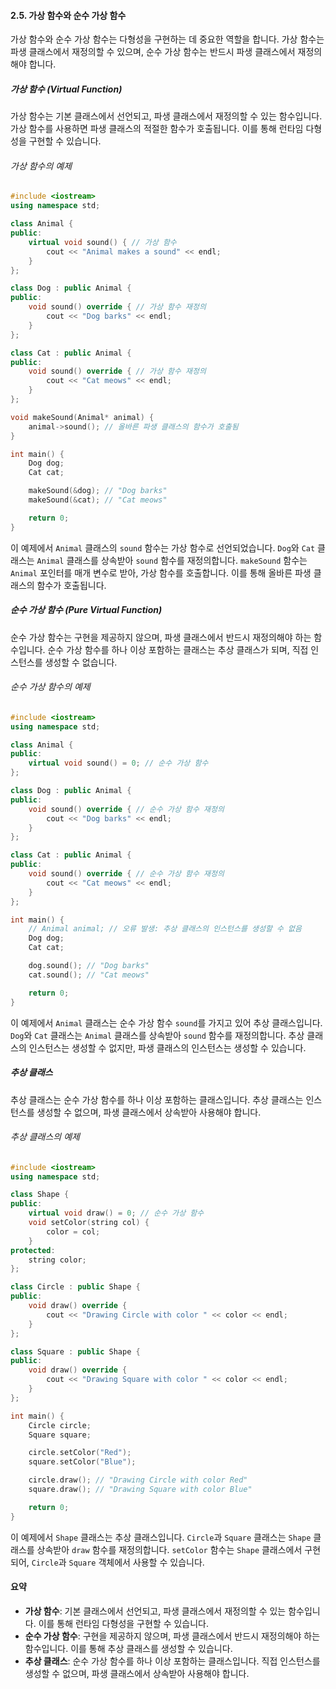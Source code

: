 #### 2.5. 가상 함수와 순수 가상 함수

가상 함수와 순수 가상 함수는 다형성을 구현하는 데 중요한 역할을 합니다. 가상 함수는 파생 클래스에서 재정의할 수 있으며, 순수 가상 함수는 반드시 파생 클래스에서 재정의해야 합니다.

##### 가상 함수 (Virtual Function)

가상 함수는 기본 클래스에서 선언되고, 파생 클래스에서 재정의할 수 있는 함수입니다. 가상 함수를 사용하면 파생 클래스의 적절한 함수가 호출됩니다. 이를 통해 런타임 다형성을 구현할 수 있습니다.

###### 가상 함수의 예제

```cpp
#include <iostream>
using namespace std;

class Animal {
public:
    virtual void sound() { // 가상 함수
        cout << "Animal makes a sound" << endl;
    }
};

class Dog : public Animal {
public:
    void sound() override { // 가상 함수 재정의
        cout << "Dog barks" << endl;
    }
};

class Cat : public Animal {
public:
    void sound() override { // 가상 함수 재정의
        cout << "Cat meows" << endl;
    }
};

void makeSound(Animal* animal) {
    animal->sound(); // 올바른 파생 클래스의 함수가 호출됨
}

int main() {
    Dog dog;
    Cat cat;

    makeSound(&dog); // "Dog barks"
    makeSound(&cat); // "Cat meows"

    return 0;
}
```

이 예제에서 `Animal` 클래스의 `sound` 함수는 가상 함수로 선언되었습니다. `Dog`와 `Cat` 클래스는 `Animal` 클래스를 상속받아 `sound` 함수를 재정의합니다. `makeSound` 함수는 `Animal` 포인터를 매개 변수로 받아, 가상 함수를 호출합니다. 이를 통해 올바른 파생 클래스의 함수가 호출됩니다.

##### 순수 가상 함수 (Pure Virtual Function)

순수 가상 함수는 구현을 제공하지 않으며, 파생 클래스에서 반드시 재정의해야 하는 함수입니다. 순수 가상 함수를 하나 이상 포함하는 클래스는 추상 클래스가 되며, 직접 인스턴스를 생성할 수 없습니다.

###### 순수 가상 함수의 예제

```cpp
#include <iostream>
using namespace std;

class Animal {
public:
    virtual void sound() = 0; // 순수 가상 함수
};

class Dog : public Animal {
public:
    void sound() override { // 순수 가상 함수 재정의
        cout << "Dog barks" << endl;
    }
};

class Cat : public Animal {
public:
    void sound() override { // 순수 가상 함수 재정의
        cout << "Cat meows" << endl;
    }
};

int main() {
    // Animal animal; // 오류 발생: 추상 클래스의 인스턴스를 생성할 수 없음
    Dog dog;
    Cat cat;

    dog.sound(); // "Dog barks"
    cat.sound(); // "Cat meows"

    return 0;
}
```

이 예제에서 `Animal` 클래스는 순수 가상 함수 `sound`를 가지고 있어 추상 클래스입니다. `Dog`와 `Cat` 클래스는 `Animal` 클래스를 상속받아 `sound` 함수를 재정의합니다. 추상 클래스의 인스턴스는 생성할 수 없지만, 파생 클래스의 인스턴스는 생성할 수 있습니다.

##### 추상 클래스

추상 클래스는 순수 가상 함수를 하나 이상 포함하는 클래스입니다. 추상 클래스는 인스턴스를 생성할 수 없으며, 파생 클래스에서 상속받아 사용해야 합니다.

###### 추상 클래스의 예제

```cpp
#include <iostream>
using namespace std;

class Shape {
public:
    virtual void draw() = 0; // 순수 가상 함수
    void setColor(string col) {
        color = col;
    }
protected:
    string color;
};

class Circle : public Shape {
public:
    void draw() override {
        cout << "Drawing Circle with color " << color << endl;
    }
};

class Square : public Shape {
public:
    void draw() override {
        cout << "Drawing Square with color " << color << endl;
    }
};

int main() {
    Circle circle;
    Square square;

    circle.setColor("Red");
    square.setColor("Blue");

    circle.draw(); // "Drawing Circle with color Red"
    square.draw(); // "Drawing Square with color Blue"

    return 0;
}
```

이 예제에서 `Shape` 클래스는 추상 클래스입니다. `Circle`과 `Square` 클래스는 `Shape` 클래스를 상속받아 `draw` 함수를 재정의합니다. `setColor` 함수는 `Shape` 클래스에서 구현되어, `Circle`과 `Square` 객체에서 사용할 수 있습니다.

#### 요약

- **가상 함수**: 기본 클래스에서 선언되고, 파생 클래스에서 재정의할 수 있는 함수입니다. 이를 통해 런타임 다형성을 구현할 수 있습니다.
- **순수 가상 함수**: 구현을 제공하지 않으며, 파생 클래스에서 반드시 재정의해야 하는 함수입니다. 이를 통해 추상 클래스를 생성할 수 있습니다.
- **추상 클래스**: 순수 가상 함수를 하나 이상 포함하는 클래스입니다. 직접 인스턴스를 생성할 수 없으며, 파생 클래스에서 상속받아 사용해야 합니다.
